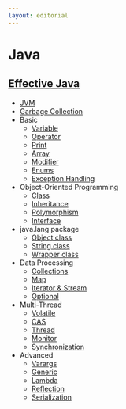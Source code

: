```yaml
---
layout: editorial
---
```


# Java

## [Effective Java](effective-java)

* [JVM](jvm.md)
* [Garbage Collection](garbage-collection.md)
* Basic
    * [Variable](variable.md)
    * [Operator](operator.md)
    * [Print](print.md)
    * [Array](array.md)
    * [Modifier](modifier.md)
    * [Enums](enums.md)
    * [Exception Handling](exception-handling.md)
* Object-Oriented Programming
    * [Class](class.md)
    * [Inheritance](inheritance.md)
    * [Polymorphism](polymorphism.md)
    * [Interface](interface.md)
* java.lang package
    * [Object class](object-class.md)
    * [String class](string-class.md)
    * [Wrapper class](wrapper-class.md)
* Data Processing
    * [Collections](collections.md)
    * [Map](map.md)
    * [Iterator & Stream](iterator-stream.md)
    * [Optional](optional.md)
* Multi-Thread
    * [Volatile](volatile.md)
    * [CAS](cas.md)
    * [Thread](thread.md)
    * [Monitor](monitor.md)
    * [Synchronization](synchronization.md)
* Advanced
    * [Varargs](varargs.md)
    * [Generic](generic.md)
    * [Lambda](lambda.md)
    * [Reflection](reflection.md)
    * [Serialization](serialization.md)
